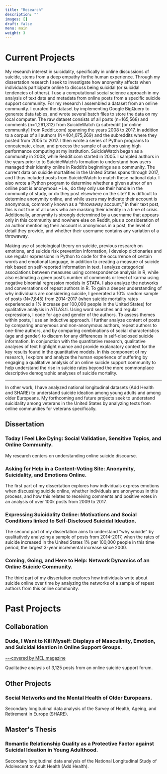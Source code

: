 ```yaml
---
title: "Research"
description: ""
images: []
draft: false
menu: main
weight: 3
---
```

<h1> Current Projects</h1>
<p>My research interest in suicidality, specifically in online discussions of suicide, stems from a deep empathy forthe human experience. Through my dissertation research I seek to investigate how anonymity affects when individuals participate online to discuss being suicidal (or suicidal tendencies of others). I use a computational social science approach in my analysis of text data and metadata from online posts from a specific suicide support community. For my research I assembled a dataset from an online community. I curated the dataset by implementing Google BigQuery to generate data tables, and wrote several batch files to store the data on my local computer. The raw dataset consists of all posts (n=165,568) and comments (n=1,291,312) from SuicideWatch (a subreddit [or online community] from Reddit.com) spanning the years 2008 to 2017, in addition to a corpus of all authors (N=404,075,269) and the subreddits where they posted from 2005 to 2017. I then wrote a series of Python programs to concatenate, clean, and process the sample of authors using high performance computing at my institution.  SuicideWatch began as a community in 2008, while Reddit.com started in 2005. I sampled authors in the years prior to to SuicideWatch’s formation to understand how users managed their identity online in Reddit’s beginnings as a community. The current data on suicide mortalities in the United States spans through 2017, and I thus included posts from SuicideWatch to match these national data. I also wrote a Python program to determine whether a given author of an online post is anonymous – i.e., do they only use their handle in the community of study, or do they post elsewhere on the site? It is difficult to determine anonymity online, and while users may indicate their account is anonymous, commonly known as a “throwaway account,” in their text post, this is not true of all users who are masking their identity in a time of crisis. Additionally, anonymity is strongly determined by a username that appears only in this community and nowhere else on Reddit, plus a consideration of an author mentioning their account is anonymous in a post, the level of detail they provide, and whether their username contains any variation of a throwaway.</p>

<p>Making use of sociological theory on suicide, previous research on emotions, and suicide risk prevention information, I develop dictionaries and use regular expressions in Python to code for the occurrence of certain words and emotional language, in addition to creating a measure of suicide risk based on self-reported information in text. I analyze categorical associations between measures using correspondence analysis in R, while also estimating a given post’s number of comments or level of karma using negative binomial regression models in STATA. I also analyze the networks and conversations of repeat authors in R. To gain a deeper understanding of why individuals are considering suicide, I generated a 10% random sample of posts (N=7,845) from 2014-2017 (when suicide mortality rates experienced a 1% increase per 100,000 people in the United States) for qualitative analysis in ATLAS.ti. Using word searches and regular expressions, I code for age and gender of the authors. To assess themes within posts, I use an inductive approach. I further analyze content of posts by comparing anonymous and non-anonymous authors, repeat authors to one-time authors, and by comparing combinations of social characteristics (age and gender) to discern for any differences in self-disclosed suicide information. In conjunction with the quantitative research, qualitative analyses of text highlight nuance and provide explanatory context for the key results found in the quantitative models. In this component of my research, I explore and analyze the human experience of suffering by engaging a qualitative analysis of an online suicide support community to help understand the rise in suicide rates beyond the more commonplace descriptive demographic analyses of suicide mortality. 
</p>

<hr>
<p>In other work, I have analyzed national longitudinal datasets (Add Health and SHARE) to understand suicide ideation among young adults and among older Europeans. My forthcoming and future projects seek to understand suicidality among veterans in the United States by analyzing texts from online communities for veterans specifically.</p>
  <h2>Dissertation</h2>
  <h3>Today I Feel Like Dying: Social Validation, Sensitive Topics, and Online Community.</h3>
 My research centers on understanding online suicide discourse. 
  
<h3>Asking for Help in a Content-Voting Site: Anonymity, Suicidality, and Emotions Online.</h3>
The first part of my dissertation explores how individuals express emotions when discussing suicide online, whether individuals are anonymous in this process, and how this relates to receiving comments and positive votes in an analysis of over 100k posts from 2009 to 2017. 
<h3>Expressing Suicidality Online: Motivations and Social Conditions linked to Self-Disclosed Suicidal Ideation.</h3>
  The second part of my dissertation aims to understand "why suicide" by qualitatively analyzing a sample of posts from 2014-2017, when the rates of suicide increased in the United States 1% per 100,000 people in this time period, the largest 3-year incremental increase since 2000. 
  <h3>Coming, Going, and Here to Help: Network Dynamics of an Online Suicide Community.</h3>
  The third part of my dissertation explores how individuals write about suicide online over time by analyzing the networks of a sample of repeat authors from this online community. 
  
  
<h1>Past Projects</h1>
<h2>Collaboration</h2>
<h3>Dude, I Want to Kill Myself: Displays of Masculinity, Emotion, and Suicidal Ideation in Online Support Groups.</h3>
<a href="https://melmagazine.com/en-us/story/for-suicidal-men-this-subreddit-can-be-the-difference-between-life-and-death">---covered by MEL magazine</a>

Qualitative analysis of 3,125 posts from an online suicide support forum. 

<h2>Other Projects</h2>
<h3>Social Networks and the Mental Health of Older Europeans.</h3>
Secondary longitudinal data analysis of the Survey of Health, Ageing, and Retirement in Europe (SHARE).

<h2>Master's Thesis</h2>
<h3>Romantic Relationship Quality as a Protective Factor against Suicidal Ideation in Young Adulthood.</h3>
Secondary longitudinal data analysis of the National Longitudinal Study of Adolescent to Adult Health (Add Health).  
